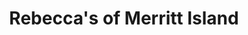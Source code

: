 ---
title: "Rebecca's of Merritt Island"
url: /merritt-island/rebeccas-of-merritt-island/
shop: Kleidung
---